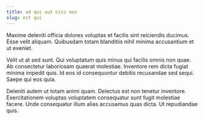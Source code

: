 ```yaml
---
title: ad qui aut nisi eos
slug: est qui
---
```


Maxime deleniti officia dolores voluptas et facilis sint reiciendis ducimus. Esse velit aliquam. Quibusdam totam blanditiis nihil minima accusantium et ut eveniet.

Velit ut at sed sunt. Qui voluptatum quis minus qui facilis omnis non quae. Ab consectetur laboriosam quaerat molestiae. Inventore rem dicta fugiat minima impedit quis. Id eos id consequuntur debitis recusandae sed sequi. Saepe qui eos quia.

Deleniti autem ut totam animi quam. Delectus est non tenetur inventore. Exercitationem voluptas voluptatem consequatur sunt fugit molestiae facere. Unde consequatur illum alias accusamus quas dicta. Ut repudiandae quis.
